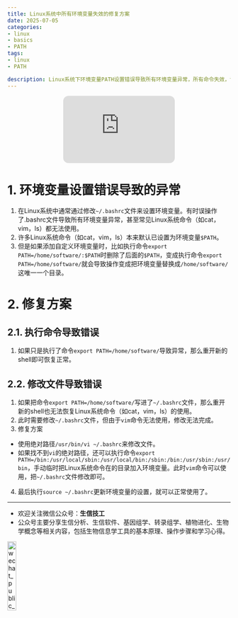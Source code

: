 ```yaml
---
title: Linux系统中所有环境变量失效的修复方案
date: 2025-07-05
categories:
- linux
- basics
- PATH
tags:
- linux
- PATH

description: Linux系统下环境变量PATH设置错误导致所有环境变量异常，所有命令失效，记录修复方案。
---
```


<div align="middle"><iframe style="border-radius:12px" src="https://open.spotify.com/embed/track/3UrURlJ4FyHTQVPHsQsii9?utm_source=generator" width="50%" height="152" frameBorder="0" allowfullscreen="" allow="autoplay; clipboard-write; encrypted-media; fullscreen; picture-in-picture" loading="lazy"></iframe></div>

# 1. 环境变量设置错误导致的异常
1. 在Linux系统中通常通过修改`~/.bashrc`文件来设置环境变量。有时误操作了.bashrc文件导致所有环境变量异常，甚至常见Linux系统命令（如cat，vim，ls）都无法使用。
2. 许多Linux系统命令（如cat，vim，ls）本来默认已设置为环境变量`$PATH`。
3. 但是如果添加自定义环境变量时，比如执行命令`export PATH=/home/software/:$PATH`时删除了后面的`$PATH`，变成执行命令`export PATH=/home/software/`就会导致操作变成把环境变量替换成`/home/software/`这唯一一个目录。

# 2. 修复方案
## 2.1. 执行命令导致错误
1. 如果只是执行了命令`export PATH=/home/software/`导致异常，那么重开新的shell即可恢复正常。
## 2.2. 修改文件导致错误
1. 如果把命令`export PATH=/home/software/`写进了`~/.bashrc`文件，那么重开新的shell也无法恢复Linux系统命令（如cat，vim，ls）的使用。
2. 此时需要修改`~/.bashrc`文件，但由于`vim`命令无法使用，修改无法完成。
3. 修复方案
- 使用绝对路径`/usr/bin/vi ~/.bashrc`来修改文件。
- 如果找不到`vi`的绝对路径，还可以执行命令`export PATH=/bin:/usr/local/sbin:/usr/local/bin:/sbin:/bin:/usr/sbin:/usr/bin`，手动临时把Linux系统命令在的目录加入环境变量。此时`vim`命令可以使用，把`~/.bashrc`文件修改即可。
4. 最后执行`source ~/.bashrc`更新环境变量的设置，就可以正常使用了。

-------

- 欢迎关注微信公众号：**生信技工**
- 公众号主要分享生信分析、生信软件、基因组学、转录组学、植物进化、生物学概念等相关内容，包括生物信息学工具的基本原理、操作步骤和学习心得。

<img src="https://github.com/yanzhongsino/yanzhongsino.github.io/blob/hexo/source/wechat/Wechat_public_qrcode.jpg?raw=true" width=20% title="wechat_public_QRcode.png" align=center/>